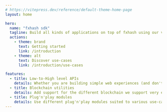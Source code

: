 ```yaml
---
# https://vitepress.dev/reference/default-theme-home-page
layout: home

hero:
  name: "fxhash sdk"
  tagline: Build all kinds of applications on top of fxhash using our versatile sdk
  actions:
    - theme: brand
      text: Getting started
      link: /introduction
    - theme: alt
      text: Discover use-cases
      link: /introduction/use-cases

features:
  - title: Low-to-High level APIs
    details: Whether you are building simple web experiences (and don't want to think about the underlying complexity of fxhash) or building complexe and sophisticated use cases (which require access to low-level building primitives), the fxhash sdk covers you
  - title: Blockchain utilities
    details: Add support for the different blockchain we support very easily, without the inherent complexity of integrating blockchains accross your stack
  - title: Plug'n'play modules
    details: Use different plug'n'play modules suited to various use-cases to facilitate the development of your applications
---
```

